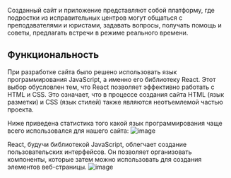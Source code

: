 Созданный сайт и приложение представляют собой платформу, где подростки из исправительных центров  могут общаться с преподавателями и юристами, задавать вопросы, получать помощь и советы, предлагать встречи в режиме реального времени.  

## Функциональность

При разработке сайта было решено использовать язык программирования JavaScript, а именно его библиотеку React. Этот выбор обусловлен тем, что React позволяет эффективно работать с HTML и CSS. Это означает, что в процессе создания сайта HTML (язык разметки) и CSS (язык стилей) также являются неотъемлемой частью проекта.

Ниже приведена статистика того какой язык программирования чаще всего использовался для нашего сайта: 
![image](https://github.com/RusaUB/JustLinkSite/assets/76555446/c32715c0-7be4-421c-9d7d-a4bcb3434df2)

React, будучи библиотекой JavaScript, облегчает создание пользовательских интерфейсов. Он позволяет организовать компоненты, которые затем можно использовать для создания элементов веб-страницы. ![image](https://github.com/RusaUB/JustLinkSite/assets/76555446/83f94d8c-2ef5-45e0-aef2-5e1582fcdf2c)

